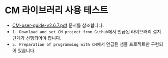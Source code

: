 # CM 라이브러리 사용 테스트

* [CM-user-guide-v2.6.7.pdf](https://drive.google.com/file/d/1YBb8qZZuAk4fhx3jqADJhhyu7yL2btqJ/view) 문서를 참조합니다.
* `1. Download and set CM project from Github`에서 언급된 라이브러리 설치 단계가 선행되어야 합니다.
* `5. Preparation of programming with CM`에서 언급된 샘플 프로젝트만 구현되어 있습니다.
